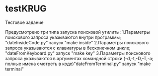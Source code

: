 # testKRUG
Тестовое задание

Предусмотрено три типа запуска поисковой утилиты:
1.Параметры поискового запроса указываются внутри программы; "dateInsideCode.py" запуск "make inside"
2.Параметры поискового запроса указываются с клавиатуры в бесконечном цикле; "dateFromKeyboard.py" запуск "make key"
3.Параметры поискового запроса указываются в аргументах командной строки (-d,-t,-D,-T,-a; полные имена смотреть в коде)"dateFromTerminal.py" запуск "make terminal"

